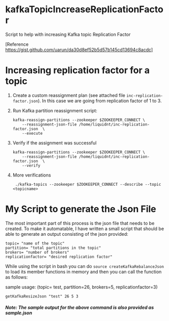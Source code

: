 # kafkaTopicIncreaseReplicationFactor
Script to help with increasing Kafka topic Replication Factor

[Reference https://gist.github.com/uarun/da30d8ef52b5d57b145cd13694c8acdc]

# Increasing replication factor for a topic

1. Create a custom reassignment plan (see attached file `inc-replication-factor.json`). In this case we are going from replication factor of 1 to 3.
2. Run Kafka partition reassignment script:

       kafka-reassign-partitions --zookeeper $ZOOKEEPER_CONNECT \
           --reassignment-json-file /home/liquidnt/inc-replication-factor.json  \
           --execute
   
3. Verify if the assignment was successful

       kafka-reassign-partitions --zookeeper $ZOOKEEPER_CONNECT \
           --reassignment-json-file /home/liquidnt/inc-replication-factor.json  \
           --verify
           
4. More verifications

        ./kafka-topics --zookeeper $ZOOKEEPER_CONNECT --describe --topic <topicname>
        

# My Script to generate the Json File
The most important part of this process is the json file that needs to be created. To make it automatable, I have written a small script that should be able to generate an output consisting of the json provided:  
```
topic= "name of the topic"  
partition= "total partitions in the topic"  
brokers= "number of brokers"  
replicationfactor= "desired replication factor"  
```
  
While using the script in bash you can do 
```source createKafkaRebalanceJson``` 
to load its member functions in memory and then you can call the function as follows:  
  
  
sample usage: (topic= test, partition=26, brokers=5, replicationfactor=3)  
```
getKafkaResizeJson "test" 26 5 3
```  
##### Note: The sample output for the above command is also provided as sample.json
